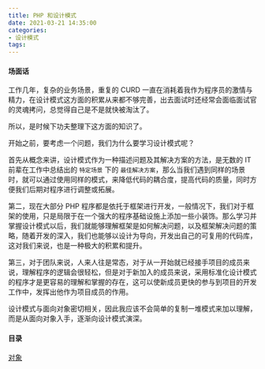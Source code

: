 ```yaml
---
title: PHP 和设计模式
date: 2021-03-21 14:35:00
categories:
- 设计模式
tags: 
---
```


#### 场面话

工作几年，复杂的业务场景，重复的 CURD 一直在消耗着我作为程序员的激情与精力，在设计模式这方面的积累从来都不够完善，出去面试时还经常会面临面试官的灵魂拷问，总觉得自己是不是就快被淘汰了。

所以，是时候下功夫整理下这方面的知识了。

开始之前，要考虑一个问题，我们为什么要学习设计模式呢？

首先从概念来讲，设计模式作为一种描述问题及其解决方案的方法，是无数的 IT 前辈在工作中总结出的 `特定场景` 下的 `最佳解决方案`，那么当我们遇到同样的场景时，就可以通过使用同样的模式，来降低代码的耦合度，提高代码的质量，同时方便我们后期对程序进行调整或拓展。

第二，现在大部分 PHP 程序都是依托于框架进行开发，一般情况下，我们对于框架的使用，只是局限于在一个强大的程序基础设施上添加一些小装饰。那么学习并掌握设计模式以后，我们就能够理解框架是如何解决问题，以及框架解决问题的策略，随着开发的深入，我们也能够以设计为导向，开发出自己的可复用的代码库，这对我们来说，也是一种极大的积累和提升。

第三，对于团队来说，人来人往是常态，对于从一开始就已经接手项目的成员来说，理解程序的逻辑会很轻松，但是对于新加入的成员来说，采用标准化设计模式的程序才是更容易的理解和掌握的存在，这可以使新成员更快的参与到项目的开发工作中，发挥出他作为项目成员的作用。

设计模式与面向对象密切相关，因此我应该不会简单的复制一堆模式来加以理解，而是从面向对象入手，逐渐向设计模式演深。

#### 目录

[对象](2021/03/21/design-pattern-object/)
